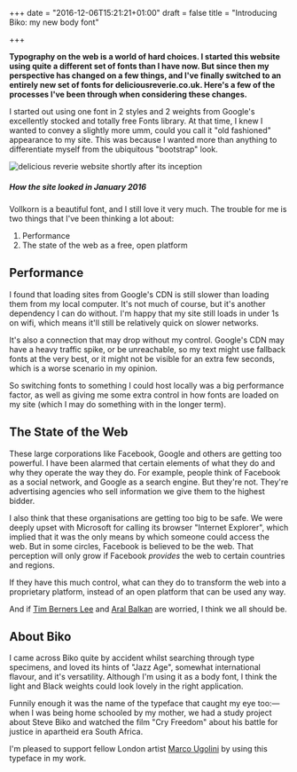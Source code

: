 +++
date = "2016-12-06T15:21:21+01:00"
draft = false
title = "Introducing Biko: my new body font"

+++

**Typography on the web is a world of hard choices. I started this website using quite a different set of fonts than I have now. But since then my perspective has changed on a few things, and I've finally switched to an entirely new set of fonts for deliciousreverie.co.uk. Here's a few of the processes I've been through when considering these changes.**

I started out using one font in 2 styles and 2 weights from Google's excellently stocked and totally free Fonts library. At that time, I knew I wanted to convey a slightly more umm, could you call it "old fashioned" appearance to my site. This was because I wanted more than anything to differentiate myself from the ubiquitous "bootstrap" look.

![delicious reverie website shortly after its inception](/perch/resources/screen-shot-2016-11-20-at-12.18.06.png)
##### How the site looked in January 2016

Vollkorn is a beautiful font, and I still love it very much. The trouble for me is two things that I've been thinking a lot about:

1) Performance
2) The state of the web as a free, open platform

## Performance

I found that loading sites from Google's CDN is still slower than loading them from my local computer. It's not much of course, but it's another dependency I can do without. I'm happy that my site still loads in under 1s on wifi, which means it'll still be relatively quick on slower networks.

It's also a connection that may drop without my control. Google's CDN may have a heavy traffic spike, or be unreachable, so my text might use fallback fonts at the very best, or it might not be visible for an extra few seconds, which is a worse scenario in my opinion.

So switching fonts to something I could host locally was a big performance factor, as well as giving me some extra control in how fonts are loaded on my site (which I may do something with in the longer term).

## The State of the Web
These large corporations like Facebook, Google and others are getting too powerful. I have been alarmed that certain elements of what they do and why they operate the way they do. For example, people think of Facebook as a social network, and Google as a search engine. But they're not. They're advertising agencies who sell information we give them to the highest bidder.

I also think that these organisations are getting too big to be safe. We were deeply upset with Microsoft for calling its browser "Internet Explorer", which implied that it was the only means by which someone could access the web. But in some circles, Facebook is believed to be the web. That perception will only grow if Facebook _provides_ the web to certain countries and regions.

If they have this much control, what can they do to transform the web into a proprietary platform, instead of an open platform that can be used any way.

And if [Tim Berners Lee](http://webfoundation.org) and [Aral Balkan](https://ind.ie/blog/internet-as-a-commons/) are worried, I think we all should be.

## About Biko
I came across Biko quite by accident whilst searching through type specimens, and loved its hints of  "Jazz Age", somewhat international flavour, and it's versatility. Although I'm using it as a body font, I think the light and Black weights could look lovely in the right application.

Funnily enough it was the name of the typeface that caught my eye too:— when I was being home schooled by my mother, we had a study project about Steve Biko and watched the film "Cry Freedom" about his battle for justice in apartheid era South Africa.

I'm pleased to support fellow London artist [Marco Ugolini](http://www.jesuismonreve.org/biko-font/) by using this typeface in my work.

